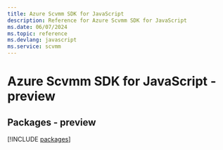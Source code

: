 ```yaml
---
title: Azure Scvmm SDK for JavaScript
description: Reference for Azure Scvmm SDK for JavaScript
ms.date: 06/07/2024
ms.topic: reference
ms.devlang: javascript
ms.service: scvmm
---
```

# Azure Scvmm SDK for JavaScript - preview
## Packages - preview
[!INCLUDE [packages](scvmm-index.md)]